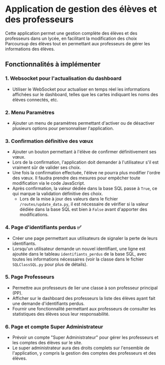 # Application de gestion des élèves et des professeurs

Cette application permet une gestion complète des élèves et des professeurs dans un lycée, en facilitant la modification des choix Parcoursup des élèves tout en permettant aux professeurs de gérer les informations des élèves. 

## Fonctionnalités à implémenter

### 1. **Websocket pour l'actualisation du dashboard**
   - Utiliser le WebSocket pour actualiser en temps réel les informations affichées sur le dashboard, telles que les cartes indiquant les noms des élèves connectés, etc.

### 2. **Menu Paramètres**
   - Ajouter un menu de paramètres permettant d'activer ou de désactiver plusieurs options pour personnaliser l'application.

### 3. **Confirmation définitive des vœux**
   - Ajouter un bouton permettant à l'élève de confirmer définitivement ses vœux. 
   - Lors de la confirmation, l'application doit demander à l'utilisateur s'il est vraiment sûr de valider ses choix.
   - Une fois la confirmation effectuée, l'élève ne pourra plus modifier l'ordre des vœux. Il faudra prendre des mesures pour empêcher toute modification via le code JavaScript.
   - Après confirmation, la valeur dédiée dans la base SQL passe à `True`, ce qui marque la validation définitive des choix.
     - Lors de la mise à jour des valeurs dans le fichier `/routes/update_data.py`, il est nécessaire de vérifier si la valeur dédiée dans la base SQL est bien à `False` avant d'apporter des modifications.

### 4. **Page d'identifiants perdus** ✅
   - Créer une page permettant aux utilisateurs de signaler la perte de leurs identifiants.
   - Lorsqu'un utilisateur demande un nouvel identifiant, une ligne est ajoutée dans le tableau `identifiants_perdus` de la base SQL, avec toutes les informations nécessaires (voir la classe dans le fichier `SQLClassSQL.py` pour plus de détails).

### 5. **Page Professeurs**
   - Permettre aux professeurs de lier une classe à son professeur principal (PP).
   - Afficher sur le dashboard des professeurs la liste des élèves ayant fait une demande d'identifiants perdus.
   - Fournir une fonctionnalité permettant aux professeurs de consulter les statistiques des élèves sous leur responsabilité.

### 6. **Page et compte Super Administrateur**
   - Prévoir un compte "Super Administrateur" pour gérer les professeurs et les comptes des élèves sur le site.
   - Le super administrateur aura des droits complets sur l'ensemble de l'application, y compris la gestion des comptes des professeurs et des élèves.



